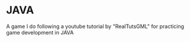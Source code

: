 # JAVA
A game I do following a youtube tutorial by "RealTutsGML" for practicing game development in JAVA 